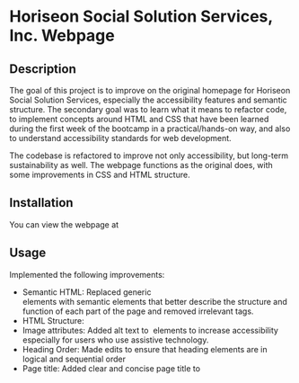 # Horiseon Social Solution Services, Inc. Webpage

## Description

The goal of this project is to improve on the original homepage for Horiseon Social Solution Services, especially the accessibility features and semantic structure. The secondary goal was to learn what it means to refactor code, to implement concepts around HTML and CSS that have been learned during the first week of the bootcamp in a practical/hands-on way, and also to understand accessibility standards for web development. 

The codebase is refactored to improve not only accessibility, but long-term sustainability as well. The webpage functions as the original does, with some improvements in CSS and HTML structure.

## Installation

You can view the webpage at 

## Usage

Implemented the following improvements:

* Semantic HTML: Replaced generic <div> elements with semantic elements that better describe the structure and function of each part of the page and removed irrelevant tags. 
* HTML Structure: 
* Image attributes: Added alt text to <img> elements to increase accessibility especially for users who use assistive technology.
* Heading Order: Made edits to ensure that heading elements are in logical and sequential order
* Page title: Added clear and concise page title to <title> element for increased SEO and accessibility.
* CSS Styling: Consolidated CSS selectors and properties, and organized to follow the semantic structure of HTML.

Inspect the page on the web browser to view changes.

![Webpage Screenshot](https://user-images.githubusercontent.com/112779767/192166504-5a426bdb-854c-4c50-91fd-b7ed4fa727bf.png)

## Credits
Referenced resources from the following websites to complete this project:
* https://www.w3schools.com/html/html5_semantic_elements.asp
* https://developer.mozilla.org/en-US/docs/Web/HTML/Element/section
* https://www.codecademy.com/learn/learn-html/modules/learn-html-elements/cheatsheet 

## License
Please refer to the LICENSE in the repo.
